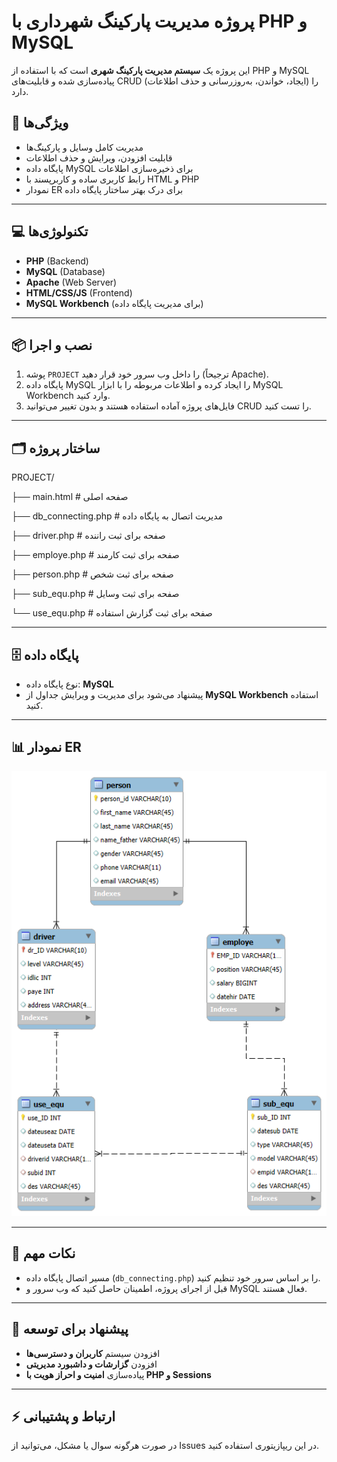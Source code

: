 
# پروژه مدیریت پارکینگ شهرداری با PHP و MySQL

این پروژه یک **سیستم مدیریت پارکینگ شهری** است که با استفاده از PHP و MySQL پیاده‌سازی شده و قابلیت‌های CRUD (ایجاد، خواندن، به‌روزرسانی و حذف اطلاعات) را دارد.

## 🎯 ویژگی‌ها
- مدیریت کامل وسایل و پارکینگ‌ها
- قابلیت افزودن، ویرایش و حذف اطلاعات
- پایگاه داده MySQL برای ذخیره‌سازی اطلاعات
- رابط کاربری ساده و کاربرپسند با HTML و PHP
- نمودار ER برای درک بهتر ساختار پایگاه داده


---


## 💻 تکنولوژی‌ها
- **PHP** (Backend)
- **MySQL** (Database)
- **Apache** (Web Server)
- **HTML/CSS/JS** (Frontend)
- **MySQL Workbench** (برای مدیریت پایگاه داده)


---


## 📦 نصب و اجرا
1. پوشه `PROJECT` را داخل وب سرور خود قرار دهید (ترجیحاً Apache).  
2. پایگاه داده MySQL را ایجاد کرده و اطلاعات مربوطه را با ابزار MySQL Workbench وارد کنید.  
3. فایل‌های پروژه آماده استفاده هستند و بدون تغییر می‌توانید CRUD را تست کنید.


---


## 🗂️ ساختار پروژه
PROJECT/

├── main.html # صفحه اصلی

├── db_connecting.php # مدیریت اتصال به پایگاه داده

├── driver.php # صفحه برای ثبت راننده

├── employe.php # صفحه برای ثبت کارمند

├── person.php # صفحه برای ثبت شخص

├── sub_equ.php # صفحه برای ثبت وسایل

└── use_equ.php # صفحه برای ثبت گزارش استفاده



---


## 🗄️ پایگاه داده
- نوع پایگاه داده: **MySQL**  
- پیشنهاد می‌شود برای مدیریت و ویرایش جداول از **MySQL Workbench** استفاده کنید.


---


## 📊 نمودار ER
![نمودار ER](ER.png)


---


## 🔧 نکات مهم
- مسیر اتصال پایگاه داده (`db_connecting.php`) را بر اساس سرور خود تنظیم کنید.  
- قبل از اجرای پروژه، اطمینان حاصل کنید که وب سرور و MySQL فعال هستند.  


---


## 📌 پیشنهاد برای توسعه
- افزودن سیستم **کاربران و دسترسی‌ها**  
- افزودن **گزارشات و داشبورد مدیریتی**  
- پیاده‌سازی **امنیت و احراز هویت با PHP و Sessions**


---


## ⚡ ارتباط و پشتیبانی
در صورت هرگونه سوال یا مشکل، می‌توانید از Issues در این ریپازیتوری استفاده کنید.


